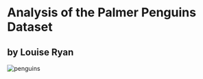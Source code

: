# Analysis of the Palmer Penguins Dataset

## by Louise Ryan



![penguins](https://allisonhorst.github.io/palmerpenguins/reference/figures/lter_penguins.png)
